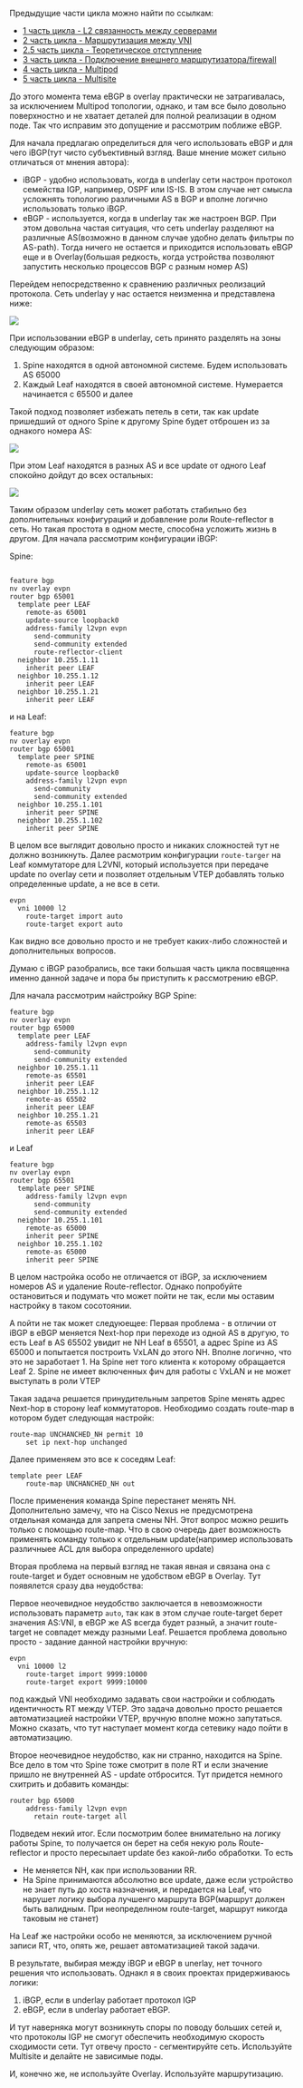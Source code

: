 

<cut/>

Предыдущие части цикла можно найти по ссылкам:

- [1 часть цикла - L2 связанность между серверами](https://habr.com/ru/company/otus/blog/505442/)
- [2 часть цикла - Маршрутизация между VNI](https://habr.com/ru/company/otus/blog/506800/)
- [2.5 часть цикла - Теоретическое отступление](https://habr.com/ru/company/otus/blog/518128/)
- [3 часть цикла - Подключение внешнего маршрутизатора/firewall](https://habr.com/ru/company/otus/blog/519256/)
- [4 часть цикла - Multipod](https://habr.com/ru/company/otus/blog/526628/)
- [5 часть цикла - Multisite](https://habr.com/ru/company/otus/blog/551854/)



До этого момента тема eBGP в overlay практически не затрагивалась, за исключением Multipod топологии,
однако, и там все было довольно поверхностно и не хватает деталей для полной реализации в одном поде.
Так что исправим это допущение и рассмотрим поближе eBGP.

Для начала предлагаю определиться для чего использовать eBGP и для чего iBGP(тут чисто субъективный взгляд. Ваше мнение 
может сильно отличаться от мнения автора):
 - iBGP - удобно использовать, когда в underlay сети настрон протокол семейства IGP, например, OSPF или IS-IS.
 В этом случае нет смысла усложнять топологию различными AS в BGP и вполне логично использовать только iBGP.
 - eBGP - используется, когда в underlay так же настроен BGP. При этом довольна частая ситуация, что сеть underlay 
 разделяют на различные AS(возможно в данном случае удобно делать фильтры по AS-path). Тогда ничего не остается и приходится 
 использовать eBGP еще и в Overlay(большая редкость, когда устройства позволяют запустить несколько процессов BGP с разным номер AS)

Перейдем непосредственно к сравнению различных реолизаций протокола. Сеть underlay у нас остается неизменна и представлена ниже:

![](img/Overlay_part6/underlayforl2.jpg)

При использовании eBGP в underlay, сеть принято разделять на зоны следующим образом:
 1. Spine находятся в одной автономной системе. Будем использовать AS 65000
 2. Каждый Leaf находятся в своей автономной системе. Нумерается начинается с 65500 и далее 

Такой подход позволяет избежать петель в сети, так как update пришедший от одного Spine к другому Spine будет отброшен из 
за однакого номера AS:

![](img/Overlay_part6/eBGP_block.jpg)

При этом Leaf находятся в разных AS и все update от одного Leaf спокойно дойдут до всех остальных:

![](img/Overlay_part6/eBGP_Leaf_underlay.jpg)

Таким образом underlay сеть может работать стабильно без дополнительных конфигураций и добавление роли Route-reflector в сеть.
Но такая простота в одном месте, способна усложить жизнь в другом.
Для начала рассмотрим конфигурации iBGP:

Spine:

```

feature bgp
nv overlay evpn
router bgp 65001
  template peer LEAF 
    remote-as 65001
    update-source loopback0
    address-family l2vpn evpn
      send-community
      send-community extended
      route-reflector-client
  neighbor 10.255.1.11
    inherit peer LEAF
  neighbor 10.255.1.12
    inherit peer LEAF
  neighbor 10.255.1.21
    inherit peer LEAF

```
и на Leaf:

```
feature bgp
nv overlay evpn
router bgp 65001
  template peer SPINE
    remote-as 65001
    update-source loopback0
    address-family l2vpn evpn
      send-community
      send-community extended
  neighbor 10.255.1.101
    inherit peer SPINE
  neighbor 10.255.1.102
    inherit peer SPINE
```

В целом все выглядит довольно просто и никаких сложностей тут не должно возникнуть.
Далее расмотрим конфигурации  `route-targer` на Leaf коммутаторе для L2VNI, который используется при передаче update по overlay сети и позволяет отдельным VTEP 
добавлять только определенные update, а не все в сети.

```
evpn
  vni 10000 l2
    route-target import auto 
    route-target export auto
``` 

Как видно все довольно просто и не требует каких-либо сложностей и дополнительных вопросов.

Думаю с iBGP разобрались, все таки большая часть цикла посвященна именно данной задаче и пора бы приступить к рассмотрению eBGP.

Для начала рассмотрим найстройку BGP Spine:

```
feature bgp
nv overlay evpn
router bgp 65000
  template peer LEAF 
    address-family l2vpn evpn
      send-community
      send-community extended
  neighbor 10.255.1.11
    remote-as 65501
    inherit peer LEAF
  neighbor 10.255.1.12
    remote-as 65502
    inherit peer LEAF
  neighbor 10.255.1.21
    remote-as 65503
    inherit peer LEAF
```

и Leaf 
```
feature bgp
nv overlay evpn
router bgp 65501
  template peer SPINE
    address-family l2vpn evpn
      send-community
      send-community extended
  neighbor 10.255.1.101
    remote-as 65000
    inherit peer SPINE
  neighbor 10.255.1.102
    remote-as 65000
    inherit peer SPINE
 ```

В целом настройка особо не отличается от iBGP, за исключением номеров AS и удаление Route-reflector. Однако попробуйте остановиться 
и подумать что может пойти не так, если мы оставим настройку в таком сосотоянии.

А пойти не так может следуюещее:
Первая проблема - в отличии от iBGP в eBGP меняется Next-hop при переходе из одной AS в другую, то есть Leaf в AS 65502 увидит не NH Leaf в 65501, 
а адрес Spine из AS 65000 и попытается построить VxLAN до этого NH. Вполне логично, что это не заработает
    1. На Spine нет того клиента к которому обращается Leaf
    2. Spine не имеет включенных фич для работы с VxLAN и не может выступать в роли VTEP 
    
Такая задача решается принудительным запретов Spine менять адрес Next-hop в сторону leaf коммутаторов. Необходимо создать route-map в котором будет следующая настройк:
```
route-map UNCHANCHED_NH permit 10
    set ip next-hop unchanged  
```    
Далее применяем это все к соседям Leaf:
```
template peer LEAF 
    route-map UNCHANCHED_NH out
```
После применения команда Spine перестанет менять NH. Дополнительно замечу, что на Cisco Nexus не предусмотрена отдельная команда
для запрета смены NH. Этот вопрос можно решить только с помощью route-map. Что в свою очередь дает возможность применять команду только к отдельным update(например использовать различныее ACL для выбора определенного update)

Вторая проблема на первый взгляд не такая явная и связана она с route-target и будет основным не удобством eBGP в Overlay. Тут появялется сразу два неудобства:

Первое неочевидное неудобство заключается в невозможности использовать параметр `auto`, так как в этом случае route-target берет значения AS:VNI, в eBGP же AS всегда
будет разный, а значит route-target не совпадет между разными Leaf. Решается проблема довольно просто - задание данной настройки вручную:
```
evpn
  vni 10000 l2
    route-target import 9999:10000 
    route-target export 9999:10000
``` 
под каждый VNI необходимо задавать свои настройки и соблюдать идентичность RT между VTEP. Это задача довольно просто решается автоматизацией настройки VTEP,
вручную вполне можно запутаться. Можно сказать, что тут наступает момент когда сетевику надо пойти в автоматизацию.

Второе неочевидное неудобство, как ни странно, находится на Spine. Все дело в том что Spine тоже смотрит в поле RT и если значение пришло не внутренней AS - 
update отбросится. Тут придется немного схитрить и добавить команды:
```
router bgp 65000
    address-family l2vpn evpn
      retain route-target all
```

Подведем некий итог.
Если посмотрим более внимательно на логику работы Spine, то получается он берет на себя некую роль Route-reflector и просто пересылает 
update без какой-либо обработки. То есть
 * Не меняется NH, как при использовании RR.
 * На Spine принимаются абсолютно все update, даже если устройство не знает путь до хоста назначения, и передается на Leaf, что нарушет логику выбора лучшенго маршрута BGP(маршрут должен быть валидным. При неопределнном route-target, маршрут никогда таковым не станет)
 
На Leaf же настройки особо не меняются, за исключением ручной записи RT, что, опять же, решает автоматизацией такой задачи.

В результате, выбирая между iBGP и eBGP в unerlay, нет точного решения что использовать. Однакл я в своих проектах придерживаюсь логики:
1. iBGP, если в underlay работает протокол IGP
2. eBGP, если в underlay работает eBGP.

И тут наверняка могут возникнуть споры по поводу больших сетей и, что протоколы IGP не смогут обеспечить необходимую скорость сходимости сети. Тут отвечу просто - сегментируйте сеть. Используйте Multisite и делайте не зависимые поды.

И, конечно же, не используйте Overlay. Используйте маршрутизацию.  